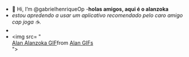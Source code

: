- 👋 Hi, I’m @gabrielhenriqueOp
-**holas amigos, aqui é o alanzoka**
- _estou apredendo a usar um aplicativo recomendado pelo caro amigo cap joga ☕._
- 
- <img src= 
  "<div class="tenor-gif-embed" data-postid="18512751" data-share-method="host" data-aspect-ratio="1.76796" data-width="100%"><a href="https://tenor.com/view/alan-alanzoka-think-about-it-thinking-esperto-gif-18512751">Alan Alanzoka GIF</a>from <a href="https://tenor.com/search/alan-gifs">Alan GIFs</a></div> <script type="text/javascript" async src="https://tenor.com/embed.js"></script>">

